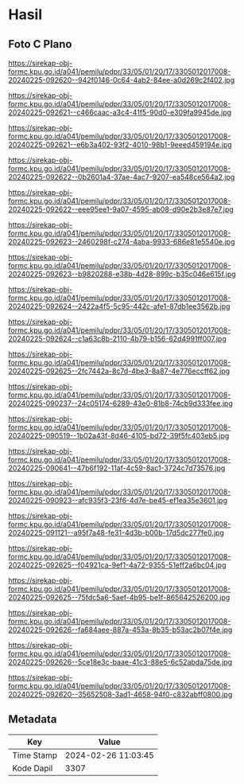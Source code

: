 # Hasil

## Foto C Plano

https://sirekap-obj-formc.kpu.go.id/a041/pemilu/pdpr/33/05/01/20/17/3305012017008-20240225-092620--942f0146-0c64-4ab2-84ee-a0d269c2f402.jpg

https://sirekap-obj-formc.kpu.go.id/a041/pemilu/pdpr/33/05/01/20/17/3305012017008-20240225-092621--c466caac-a3c4-41f5-90d0-e309fa9945de.jpg

https://sirekap-obj-formc.kpu.go.id/a041/pemilu/pdpr/33/05/01/20/17/3305012017008-20240225-092621--e6b3a402-93f2-4010-98b1-9eeed459194e.jpg

https://sirekap-obj-formc.kpu.go.id/a041/pemilu/pdpr/33/05/01/20/17/3305012017008-20240225-092622--0b2601a4-37ae-4ac7-9207-ea548ce564a2.jpg

https://sirekap-obj-formc.kpu.go.id/a041/pemilu/pdpr/33/05/01/20/17/3305012017008-20240225-092622--eee95ee1-9a07-4595-ab08-d90e2b3e87e7.jpg

https://sirekap-obj-formc.kpu.go.id/a041/pemilu/pdpr/33/05/01/20/17/3305012017008-20240225-092623--2460298f-c274-4aba-9933-686e81e5540e.jpg

https://sirekap-obj-formc.kpu.go.id/a041/pemilu/pdpr/33/05/01/20/17/3305012017008-20240225-092623--b9820288-e38b-4d28-899c-b35c046e615f.jpg

https://sirekap-obj-formc.kpu.go.id/a041/pemilu/pdpr/33/05/01/20/17/3305012017008-20240225-092624--2422a4f5-5c95-442c-afe1-87db1ee3562b.jpg

https://sirekap-obj-formc.kpu.go.id/a041/pemilu/pdpr/33/05/01/20/17/3305012017008-20240225-092624--c1a63c8b-2110-4b79-b156-62d4991ff007.jpg

https://sirekap-obj-formc.kpu.go.id/a041/pemilu/pdpr/33/05/01/20/17/3305012017008-20240225-092625--2fc7442a-8c7d-4be3-8a87-4e776eccff62.jpg

https://sirekap-obj-formc.kpu.go.id/a041/pemilu/pdpr/33/05/01/20/17/3305012017008-20240225-090237--24c05174-6289-43e0-81b8-74cb9d333fee.jpg

https://sirekap-obj-formc.kpu.go.id/a041/pemilu/pdpr/33/05/01/20/17/3305012017008-20240225-090519--1b02a43f-8d46-4105-bd72-39f5fc403eb5.jpg

https://sirekap-obj-formc.kpu.go.id/a041/pemilu/pdpr/33/05/01/20/17/3305012017008-20240225-090641--47b6f192-11af-4c59-8ac1-3724c7d73576.jpg

https://sirekap-obj-formc.kpu.go.id/a041/pemilu/pdpr/33/05/01/20/17/3305012017008-20240225-090923--afc935f3-23f6-4d7e-be45-ef1ea35e3601.jpg

https://sirekap-obj-formc.kpu.go.id/a041/pemilu/pdpr/33/05/01/20/17/3305012017008-20240225-091121--a95f7a48-fe31-4d3b-b00b-17d5dc277fe0.jpg

https://sirekap-obj-formc.kpu.go.id/a041/pemilu/pdpr/33/05/01/20/17/3305012017008-20240225-092625--f04921ca-9ef1-4a72-9355-51eff2a6bc04.jpg

https://sirekap-obj-formc.kpu.go.id/a041/pemilu/pdpr/33/05/01/20/17/3305012017008-20240225-092625--75fdc5a6-5aef-4b95-be1f-865642526200.jpg

https://sirekap-obj-formc.kpu.go.id/a041/pemilu/pdpr/33/05/01/20/17/3305012017008-20240225-092626--fa684aee-887a-453a-8b35-b53ac2b07f4e.jpg

https://sirekap-obj-formc.kpu.go.id/a041/pemilu/pdpr/33/05/01/20/17/3305012017008-20240225-092626--5ce18e3c-baae-41c3-88e5-6c52abda75de.jpg

https://sirekap-obj-formc.kpu.go.id/a041/pemilu/pdpr/33/05/01/20/17/3305012017008-20240225-092620--35652508-3ad1-4658-94f0-c832abff0800.jpg


## Metadata

| Key        | Value               |
| ---------- | ------------------- |
| Time Stamp | 2024-02-26 11:03:45 |
| Kode Dapil | 3307                |



